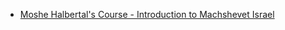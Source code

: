 - [Moshe Halbertal's Course - Introduction to Machshevet Israel](https://www.youtube.com/watch?v=V-Il_PzvZb0&list=PLEMOEwdRMCaloAoCjIA6Cn3tqt5i6R_96)